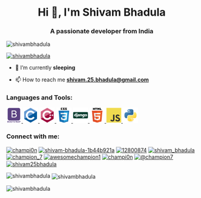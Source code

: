 <h1 align="center">Hi 👋, I'm Shivam Bhadula</h1>
<h3 align="center">A passionate developer from India</h3>

<p align="left"> <img src="https://komarev.com/ghpvc/?username=shivambhadula&label=Profile%20views&color=0e75b6&style=flat" alt="shivambhadula" /> </p>

<p align="left"> <a href="https://github.com/ryo-ma/github-profile-trophy"><img src="https://github-profile-trophy.vercel.app/?username=shivambhadula" alt="shivambhadula" /></a> </p>

- 🌱 I’m currently  **sleeping**

- 📫 How to reach me **shivam.25.bhadula@gmail.com**

<h3 align="left">Languages and Tools:</h3>
<p align="left"> <a href="https://getbootstrap.com" target="_blank"> <img src="https://raw.githubusercontent.com/devicons/devicon/master/icons/bootstrap/bootstrap-plain-wordmark.svg" alt="bootstrap" width="40" height="40"/> </a> <a href="https://www.cprogramming.com/" target="_blank"> <img src="https://raw.githubusercontent.com/devicons/devicon/master/icons/c/c-original.svg" alt="c" width="40" height="40"/> </a> <a href="https://www.w3schools.com/cpp/" target="_blank"> <img src="https://raw.githubusercontent.com/devicons/devicon/master/icons/cplusplus/cplusplus-original.svg" alt="cplusplus" width="40" height="40"/> </a> <a href="https://www.w3schools.com/css/" target="_blank"> <img src="https://raw.githubusercontent.com/devicons/devicon/master/icons/css3/css3-original-wordmark.svg" alt="css3" width="40" height="40"/> </a> <a href="https://www.djangoproject.com/" target="_blank"> <img src="https://raw.githubusercontent.com/devicons/devicon/master/icons/django/django-original.svg" alt="django" width="40" height="40"/> </a> <a href="https://www.w3.org/html/" target="_blank"> <img src="https://raw.githubusercontent.com/devicons/devicon/master/icons/html5/html5-original-wordmark.svg" alt="html5" width="40" height="40"/> </a> <a href="https://developer.mozilla.org/en-US/docs/Web/JavaScript" target="_blank"> <img src="https://raw.githubusercontent.com/devicons/devicon/master/icons/javascript/javascript-original.svg" alt="javascript" width="40" height="40"/> </a> <a href="https://www.python.org" target="_blank"> <img src="https://raw.githubusercontent.com/devicons/devicon/master/icons/python/python-original.svg" alt="python" width="40" height="40"/> </a> </p>


<h3 align="left">Connect with me:</h3>
<p align="left">
<a href="https://codepen.io/champi0n" target="blank"><img align="center" src="https://raw.githubusercontent.com/rahuldkjain/github-profile-readme-generator/master/src/images/icons/Social/codepen.svg" alt="champi0n" height="30" width="40" /></a>
<a href="https://linkedin.com/in/shivam-bhadula-1b44b921a" target="blank"><img align="center" src="https://raw.githubusercontent.com/rahuldkjain/github-profile-readme-generator/master/src/images/icons/Social/linked-in-alt.svg" alt="shivam-bhadula-1b44b921a" height="30" width="40" /></a>
<a href="https://stackoverflow.com/users/12800874" target="blank"><img align="center" src="https://raw.githubusercontent.com/rahuldkjain/github-profile-readme-generator/master/src/images/icons/Social/stack-overflow.svg" alt="12800874" height="30" width="40" /></a>
<a href="https://instagram.com/shivam_bhadula" target="blank"><img align="center" src="https://raw.githubusercontent.com/rahuldkjain/github-profile-readme-generator/master/src/images/icons/Social/instagram.svg" alt="shivam_bhadula" height="30" width="40" /></a>
<a href="https://www.codechef.com/users/champion_7" target="blank"><img align="center" src="https://cdn.jsdelivr.net/npm/simple-icons@3.1.0/icons/codechef.svg" alt="champion_7" height="30" width="40" /></a>
<a href="https://www.hackerrank.com/awesomechampion1" target="blank"><img align="center" src="https://raw.githubusercontent.com/rahuldkjain/github-profile-readme-generator/master/src/images/icons/Social/hackerrank.svg" alt="awesomechampion1" height="30" width="40" /></a>
<a href="https://www.leetcode.com/champi0n" target="blank"><img align="center" src="https://raw.githubusercontent.com/rahuldkjain/github-profile-readme-generator/master/src/images/icons/Social/leet-code.svg" alt="champi0n" height="30" width="40" /></a>
<a href="https://www.hackerearth.com/@champion7" target="blank"><img align="center" src="https://raw.githubusercontent.com/rahuldkjain/github-profile-readme-generator/master/src/images/icons/Social/hackerearth.svg" alt="@champion7" height="30" width="40" /></a>
<a href="https://auth.geeksforgeeks.org/user/shivam25bhadula" target="blank"><img align="center" src="https://raw.githubusercontent.com/rahuldkjain/github-profile-readme-generator/master/src/images/icons/Social/geeks-for-geeks.svg" alt="shivam25bhadula" height="30" width="40" /></a>
</p>


<p><img align="left" src="https://github-readme-stats.vercel.app/api/top-langs?username=shivambhadula&show_icons=true&locale=en&layout=compact" alt="shivambhadula" /></p>

<p>&nbsp;<img align="center" src="https://github-readme-stats.vercel.app/api?username=shivambhadula&show_icons=true&locale=en" alt="shivambhadula" /></p>

<p><img align="center" src="https://github-readme-streak-stats.herokuapp.com/?user=shivambhadula&" alt="shivambhadula" /></p>
